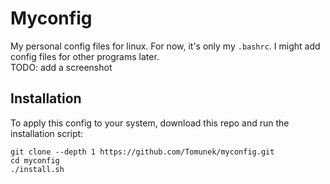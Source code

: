 # Myconfig
My personal config files for linux. For now, it's only my `.bashrc`. I might add config files for other programs later.  
TODO: add a screenshot
## Installation
To apply this config to your system, download this repo and run the installation script:
```console
git clone --depth 1 https://github.com/Tomunek/myconfig.git
cd myconfig
./install.sh
```